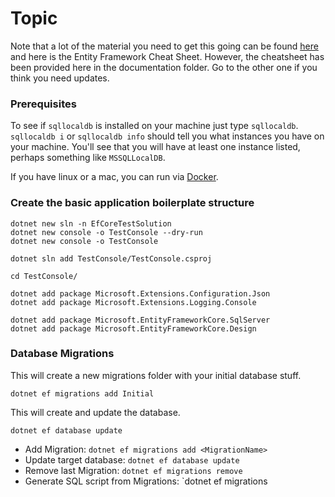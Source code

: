 # Topic

Note that a lot of the material you need to get this going can be found [here](https://github.com/rstropek/htl-leo-csharp-4) and here is the Entity Framework Cheat Sheet.
However, the cheatsheet has been provided here in the documentation folder. Go to the other one if you think you need updates.

### Prerequisites

To see if `sqllocaldb` is installed on your machine just type `sqllocaldb`.
`sqllocaldb i` or `sqllocaldb info` should tell you what instances you have on your machine. You'll see that you will have at least one instance listed, perhaps something like `MSSQLLocalDB`.

If you have linux or a mac, you can run via [Docker](https://youtu.be/7jcLliJvMcY?t=566).


### Create the basic application boilerplate structure


```
dotnet new sln -n EfCoreTestSolution
dotnet new console -o TestConsole --dry-run
dotnet new console -o TestConsole

dotnet sln add TestConsole/TestConsole.csproj

cd TestConsole/

dotnet add package Microsoft.Extensions.Configuration.Json
dotnet add package Microsoft.Extensions.Logging.Console

dotnet add package Microsoft.EntityFrameworkCore.SqlServer
dotnet add package Microsoft.EntityFrameworkCore.Design

```

### Database Migrations

This will create a new migrations folder with your initial database stuff.
```
dotnet ef migrations add Initial
```

This will create and update the database.
```
dotnet ef database update
```

* Add Migration: `dotnet ef migrations add <MigrationName>`
* Update target database: `dotnet ef database update`
* Remove last Migration: `dotnet ef migrations remove`
* Generate SQL script from Migrations: `dotnet ef migrations 
